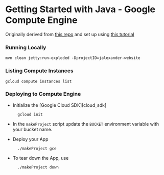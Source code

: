 # Getting Started with Java - Google Compute Engine

Originally derived from [this repo](https://github.com/GoogleCloudPlatform/getting-started-java)
and set up using [this tutorial](https://cloud.google.com/java/docs/tutorials/getting-started-on-compute-engine)

### Running Locally

    mvn clean jetty:run-exploded -DprojectID=jalexander-website

### Listing Compute Instances

    gcloud compute instances list

### Deploying to Compute Engine

* Initialize the [Google Cloud SDK][cloud_sdk]

        gcloud init

* In the `makeProject` script update the `BUCKET` environment variable
  with your bucket name.

* Deploy your App

        ./makeProject gce

* To tear down the App, use

        ./makeProject down
